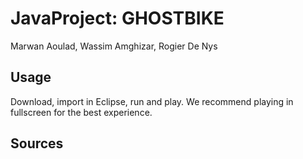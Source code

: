 # JavaProject: GHOSTBIKE

Marwan Aoulad, Wassim Amghizar, Rogier De Nys

## Usage

Download, import in Eclipse, run and play.
We recommend playing in fullscreen for the best experience.

## Sources

